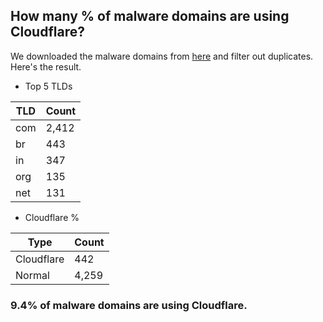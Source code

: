 ## How many % of malware domains are using Cloudflare?


We downloaded the malware domains from [here](https://urlhaus.abuse.ch) and filter out duplicates.
Here's the result.


[//]: # (start replacement)


- Top 5 TLDs

| TLD | Count |
| --- | --- |
| com | 2,412 |
| br | 443 |
| in | 347 |
| org | 135 |
| net | 131 |


- Cloudflare %

| Type | Count |
| --- | --- |
| Cloudflare | 442 |
| Normal | 4,259 |


### 9.4% of malware domains are using Cloudflare.